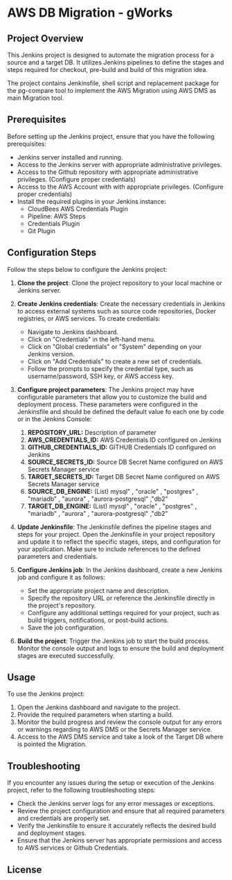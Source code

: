 # AWS DB Migration - gWorks

## Project Overview

This Jenkins project is designed to automate the migration process for a source and a target DB. It utilizes Jenkins pipelines to define the stages and steps required for checkout, pre-build and build of this migration idea.

The project contains Jenkinsfile, shell script and replacement package for the pg-compare tool to implement the AWS Migration using AWS DMS as main Migration tool.

## Prerequisites

Before setting up the Jenkins project, ensure that you have the following prerequisites:

- Jenkins server installed and running.
- Access to the Jenkins server with appropriate administrative privileges.
- Access to the Github repository with appropriate administrative privileges. (Configure proper credentials)
- Access to the AWS Account with with appropriate privileges. (Configure proper credentials)
- Install the required plugins in your Jenkins instance:
  - CloudBees AWS Credentials Plugin
  - Pipeline: AWS Steps
  - Credentials Plugin
  - Git Plugin

## Configuration Steps

Follow the steps below to configure the Jenkins project:

1. **Clone the project**: Clone the project repository to your local machine or Jenkins server.

2. **Create Jenkins credentials**: Create the necessary credentials in Jenkins to access external systems such as source code repositories, Docker registries, or AWS services. To create credentials:

   - Navigate to Jenkins dashboard.
   - Click on "Credentials" in the left-hand menu.
   - Click on "Global credentials" or "System" depending on your Jenkins version.
   - Click on "Add Credentials" to create a new set of credentials.
   - Follow the prompts to specify the credential type, such as username/password, SSH key, or AWS access key.

3. **Configure project parameters**: The Jenkins project may have configurable parameters that allow you to customize the build and deployment process. These parameters were configured in the Jenkinsfile and should be defined the default value fo each one by code or in the Jenkins Console:

   1. **REPOSITORY_URL:** Description of parameter
   2. **AWS_CREDENTIALS_ID:** AWS Credentials ID configured on Jenkins
   3. **GITHUB_CREDENTIALS_ID:** GITHUB Credentials ID configured on Jenkins
   4. **SOURCE_SECRETS_ID:** Source DB Secret Name configured on AWS Secrets Manager service
   5. **TARGET_SECRETS_ID:** Target DB Secret Name configured on AWS Secrets Manager service
   6. **SOURCE_DB_ENGINE:** (List) mysql" , "oracle" , "postgres" , "mariadb" , "aurora" , "aurora-postgresql" ,"db2"
   7. **TARGET_DB_ENGINE:** (List) mysql" , "oracle" , "postgres" , "mariadb" , "aurora" , "aurora-postgresql" ,"db2"

4. **Update Jenkinsfile**: The Jenkinsfile defines the pipeline stages and steps for your project. Open the Jenkinsfile in your project repository and update it to reflect the specific stages, steps, and configuration for your application. Make sure to include references to the defined parameters and credentials.

5. **Configure Jenkins job**: In the Jenkins dashboard, create a new Jenkins job and configure it as follows:

   - Set the appropriate project name and description.
   - Specify the repository URL or reference the Jenkinsfile directly in the project's repository.
   - Configure any additional settings required for your project, such as build triggers, notifications, or post-build actions.
   - Save the job configuration.

6. **Build the project**: Trigger the Jenkins job to start the build process. Monitor the console output and logs to ensure the build and deployment stages are executed successfully.

## Usage

To use the Jenkins project:

1. Open the Jenkins dashboard and navigate to the project.
2. Provide the required parameters when starting a build.
3. Monitor the build progress and review the console output for any errors or warnings regarding to AWS DMS or the Secrets Manager service.
4. Access to the AWS DMS service and take a look of the Target DB where is pointed the Migration.

## Troubleshooting

If you encounter any issues during the setup or execution of the Jenkins project, refer to the following troubleshooting steps:

- Check the Jenkins server logs for any error messages or exceptions.
- Review the project configuration and ensure that all required parameters and credentials are properly set.
- Verify the Jenkinsfile to ensure it accurately reflects the desired build and deployment stages.
- Ensure that the Jenkins server has appropriate permissions and access to AWS services or Github Credentials.

## License
